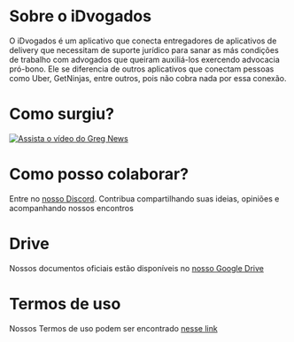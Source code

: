 # Sobre o iDvogados
O iDvogados é um aplicativo que conecta entregadores de aplicativos de delivery que necessitam de suporte jurídico para sanar as más condições de trabalho com advogados que queiram auxiliá-los exercendo advocacia pró-bono. Ele se diferencia de outros aplicativos que conectam pessoas como Uber, GetNinjas, entre outros, pois não cobra nada por essa conexão.

# Como surgiu?
[![Assista o vídeo do Greg News](https://iili.io/JarXJj.png)](https://youtu.be/v3B9w6wWNQA?t=1862) 

# Como posso colaborar?
Entre no [nosso Discord](https://discord.gg/b5a7Pct). Contribua compartilhando suas ideias, opiniões e acompanhando nossos encontros

# Drive
Nossos documentos oficiais estão disponíveis no [nosso Google Drive](https://drive.google.com/open?id=1ViXEGXaqolB2hwR5xazHvXEjQAlPupgj)

<!--
# Código de conduta
Nosso código de conduta pode ser encontrado [nesse link](code-of-conduct/)
-->
# Termos de uso
Nossos Termos de uso podem ser encontrado [nesse link](http://www.idvogados.org/termos-de-uso/)

